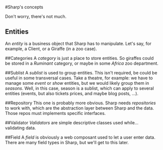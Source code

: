 #Sharp's concepts

Don't worry, there's not much.

## Entities
An *entity* is a business object that Sharp has to manipulate. Let's say, for example, a Client, or a Giraffe (in a zoo case).

##Categories
A *category* is just a place to store entities. So giraffes could be stored in a *Ruminant* category, or maybe in some *Africa* zoo department.

##Sublist
A *sublist* is used to group entities. This isn't required, be could be useful in some transversal cases. Take a theatre, for example: we have to manage some *event* or *show* entities, but we would likely group them in *seasons*. Well, in this case, season is a sublist, which can apply to several entities (events, but also tickets prices, and maybe blog posts, ...).

##Repository
This one is probably more obvious. Sharp needs *repositories* to work with, which are the abstraction layer between Sharp and the data. Those repos must implements specific interfaces.

##Validator
*Validators* are simple descriptive classes used while... validating data.

##Field
A *field* is obviously a web composant used to let a user enter data. There are many field types in Sharp, but we'll get to this later.